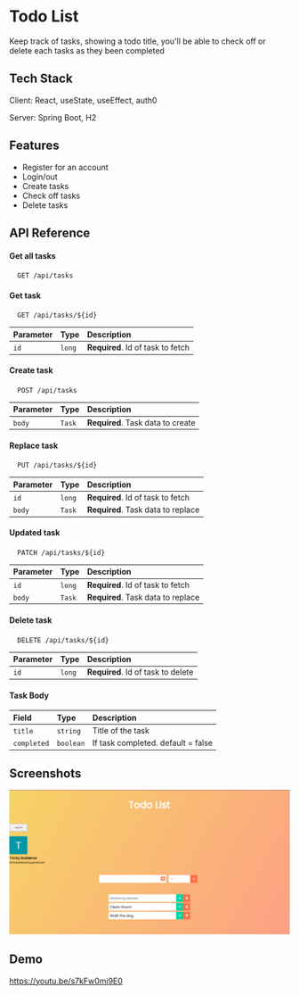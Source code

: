 
# Todo List

Keep track of tasks, showing a todo title, you'll be able to check off or delete each tasks as they been completed



## Tech Stack

Client: React, useState, useEffect, auth0

Server: Spring Boot, H2
## Features

- Register for an account
- Login/out
- Create tasks
- Check off tasks
- Delete tasks
## API Reference

#### Get all tasks

```http
  GET /api/tasks
```

#### Get task

```http
  GET /api/tasks/${id}
```

| Parameter | Type     | Description                       |
| :-------- | :------- | :-------------------------------- |
| `id`      | `long`   | **Required**. Id of task to fetch |

#### Create task

```http
  POST /api/tasks
```

| Parameter | Type     | Description                       |
| :-------- | :------- | :-------------------------------- |
| `body`    | `Task`   | **Required**. Task data to create |

#### Replace task

```http
  PUT /api/tasks/${id}
```

| Parameter | Type     | Description                       |
| :-------- | :------- | :-------------------------------- |
| `id`      | `long`   | **Required**. Id of task to fetch |
| `body`    | `Task`   | **Required**. Task data to replace|


#### Updated task

```http
  PATCH /api/tasks/${id}
```

| Parameter | Type     | Description                       |
| :-------- | :------- | :-------------------------------- |
| `id`      | `long`   | **Required**. Id of task to fetch |
| `body`    | `Task`   | **Required**. Task data to replace|

#### Delete task

```http
  DELETE /api/tasks/${id}
```

| Parameter | Type     | Description                       |
| :-------- | :------- | :-------------------------------- |
| `id`      | `long`   | **Required**. Id of task to delete|

#### Task Body

| Field     | Type     | Description                       |
| :-------- | :------- | :-------------------------------- |
| `title`   | `string` | Title of the task                 |
|`completed`| `boolean`| If task completed. default = false|


## Screenshots

![App Screenshot](Todo-Task-Pic.png)


## Demo

https://youtu.be/s7kFw0mi9E0

